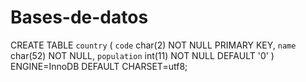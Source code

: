 # Bases-de-datos

CREATE TABLE `country` (
  `code` char(2) NOT NULL PRIMARY KEY,
  `name` char(52) NOT NULL,
  `population` int(11) NOT NULL DEFAULT '0'
) ENGINE=InnoDB DEFAULT CHARSET=utf8;
